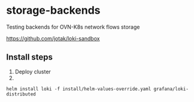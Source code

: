 # storage-backends
Testing backends for OVN-K8s network flows storage

https://github.com/jotak/loki-sandbox

## Install steps

1. Deploy cluster
2.

```
helm install loki -f install/helm-values-override.yaml grafana/loki-distributed
```
